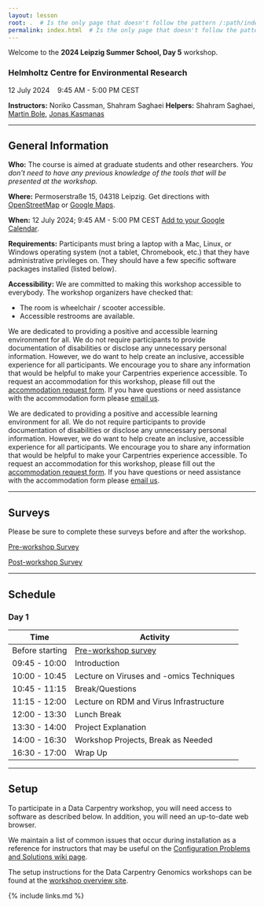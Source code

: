 ```yaml
---
layout: lesson
root: .  # Is the only page that doesn't follow the pattern /:path/index.html
permalink: index.html  # Is the only page that doesn't follow the pattern /:path/index.html
---
```


Welcome to the **2024 Leipzig Summer School, Day 5** workshop.

### Helmholtz Centre for Environmental Research
12 July 2024  &nbsp;&nbsp; 9:45 AM - 5:00 PM CEST

**Instructors:** Noriko Cassman, Shahram Saghaei
**Helpers:** Shahram Saghaei, [Martin Bole](mailto:martin.bole@ufz.de), [Jonas Kasmanas](mailto:jonas.kasmanas@ufz.de)

---

## General Information

**Who:** The course is aimed at graduate students and other researchers. *You don't need to have any previous knowledge of the tools that will be presented at the workshop.*

**Where:** Permoserstraße 15, 04318 Leipzig. Get directions with [OpenStreetMap](https://www.openstreetmap.org/) or [Google Maps](https://maps.google.com).

**When:** 12 July 2024; 9:45 AM - 5:00 PM CEST [Add to your Google Calendar](https://calendar.google.com/).

**Requirements:** Participants must bring a laptop with a Mac, Linux, or Windows operating system (not a tablet, Chromebook, etc.) that they have administrative privileges on. They should have a few specific software packages installed (listed below).

**Accessibility:** We are committed to making this workshop accessible to everybody. The workshop organizers have checked that:
- The room is wheelchair / scooter accessible.
- Accessible restrooms are available.

We are dedicated to providing a positive and accessible learning environment for all. We do not require participants to provide documentation of disabilities or disclose any unnecessary personal information. However, we do want to help create an inclusive, accessible experience for all participants. We encourage you to share any information that would be helpful to make your Carpentries experience accessible. To request an accommodation for this workshop, please fill out the [accommodation request form](https://example.com). If you have questions or need assistance with the accommodation form please [email us](mailto:email@example.com).

We are dedicated to providing a positive and accessible learning environment for all. We do not require participants to provide documentation of disabilities or disclose any unnecessary personal information. However, we do want to help create an inclusive, accessible experience for all participants. We encourage you to share any information that would be helpful to make your Carpentries experience accessible. To request an accommodation for this workshop, please fill out the [accommodation request form](https://example.com). If you have questions or need assistance with the accommodation form please [email us](mailto:email@example.com).

---

## Surveys

Please be sure to complete these surveys before and after the workshop.

[Pre-workshop Survey](https://example.com/pre-survey)

[Post-workshop Survey](https://example.com/post-survey)

---

## Schedule

### Day 1

| Time            | Activity                                    |
|-----------------|---------------------------------------------|
| Before starting | [Pre-workshop survey](https://example.com)  |
| 09:45 - 10:00   | Introduction                                |
| 10:00 - 10:45   | Lecture on Viruses and -omics Techniques    |
| 10:45 - 11:15   | Break/Questions                             |
| 11:15 - 12:00   | Lecture on RDM and Virus Infrastructure     |
| 12:00 - 13:30   | Lunch Break                                 |
| 13:30 - 14:00   | Project Explanation                         |
| 14:00 - 16:30   | Workshop Projects, Break as Needed          |
| 16:30 - 17:00   | Wrap Up                                     |

---

## Setup

To participate in a Data Carpentry workshop, you will need access to software as described below. In addition, you will need an up-to-date web browser.

We maintain a list of common issues that occur during installation as a reference for instructors that may be useful on the [Configuration Problems and Solutions wiki page](https://example.com/wiki).

The setup instructions for the Data Carpentry Genomics workshops can be found at the [workshop overview site](https://example.com/overview).

{% include links.md %}
